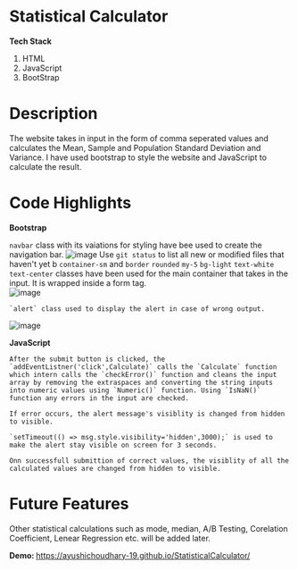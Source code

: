 # Statistical Calculator
<b>Tech Stack </b>
1. HTML
2. JavaScript
3. BootStrap

# Description
The website takes in input in the form of comma seperated values and calculates the Mean, Sample and Population Standard Deviation and Variance. I have used bootstrap to style the website and JavaScript to calculate the result. 

# Code Highlights
<b>Bootstrap</b>

   `navbar` class with its vaiations for styling have bee used to create the navigation bar.
    ![image](https://user-images.githubusercontent.com/73214455/179920239-e8daf83f-4356-44fd-8e3b-ff7b77a26be6.png)
   Use `git status` to list all new or modified files that haven't yet b
    `container-sm` and `border` `rounded` `my-5` `bg-light` `text-white` `text-center` classes have been used for the main container that takes in the input. It is wrapped inside a form tag.  
    ![image](https://user-images.githubusercontent.com/73214455/179921353-1ad0fb29-8866-45f1-ac53-f4d4b26f22e2.png)
    
    `alert` class used to display the alert in case of wrong output.
 ![image](https://user-images.githubusercontent.com/73214455/179921964-5003764e-75a5-4755-b74b-41138be7b7ab.png)

<b>JavaScript</b>
    
    After the submit button is clicked, the `addEventListner('click',Calculate)` calls the `Calculate` function which intern calls the `checkError()` function and cleans the input array by removing the extraspaces and converting the string inputs into numeric values using `Numeric()` function. Using `IsNaN()` function any errors in the input are checked.
    
    If error occurs, the alert message's visiblity is changed from hidden to visible.
    
    `setTimeout(() => msg.style.visibility='hidden',3000);` is used to make the alert stay visible on screen for 3 seconds.
    
    Onn successfull submittion of correct values, the visiblity of all the calculated values are changed from hidden to visible.
    
# Future Features
Other statistical calculations such as mode, median, A/B Testing, Corelation Coefficient, Lenear Regression etc. will be added later.



<b>Demo: </b> https://ayushichoudhary-19.github.io/StatisticalCalculator/
